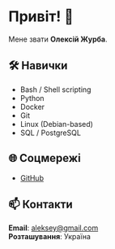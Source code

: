 # Привіт! 👋

Мене звати **Олексій Журба**.

## 🛠️ Навички

- Bash / Shell scripting
- Python
- Docker
- Git
- Linux (Debian-based)
- SQL / PostgreSQL

## 🌐 Соцмережі

- [GitHub](https://github.com/AlekseyZhurba)


## 📫 Контакти

**Email**: aleksey@gmail.com  
**Розташування**: Україна
